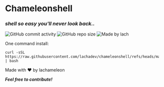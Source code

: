 # Chameleonshell
### _shell so easy you'll never look back.._

![GitHub commit activity](https://img.shields.io/github/commit-activity/w/lachadev/chameleonshell) ![GitHub repo size](https://img.shields.io/github/repo-size/lachadev/chameleonshell) 
![Made by lach](https://github.com/lachadev/chameleonshell/madebylach.png)

One command install:
```
curl -sSL https://raw.githubusercontent.com/lachadev/chameleonshell/refs/heads/main/chameleoninstall.sh | bash
```

Made with ❤️ by lachameleon

***Feel free to contribute!***
